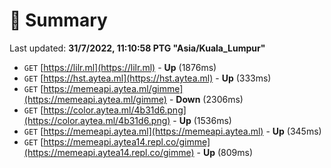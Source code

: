 # 📖 Summary
Last updated: **31/7/2022, 11:10:58 PTG "Asia/Kuala_Lumpur"**

- `GET` [https://lilr.ml](https://lilr.ml) - **Up** (1876ms)
- `GET` [https://hst.aytea.ml](https://hst.aytea.ml) - **Up** (333ms)
- `GET` [https://memeapi.aytea.ml/gimme](https://memeapi.aytea.ml/gimme) - **Down** (2306ms)
- `GET` [https://color.aytea.ml/4b31d6.png](https://color.aytea.ml/4b31d6.png) - **Up** (1536ms)
- `GET` [https://memeapi.aytea.ml](https://memeapi.aytea.ml) - **Up** (345ms)
- `GET` [https://memeapi.aytea14.repl.co/gimme](https://memeapi.aytea14.repl.co/gimme) - **Up** (809ms)
